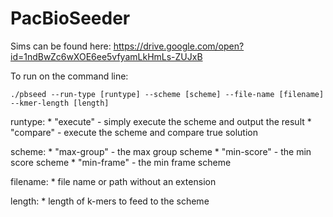 # PacBioSeeder
Sims can be found here:
https://drive.google.com/open?id=1ndBwZc6wXOE6ee5vfyamLkHmLs-ZUJxB

To run on the command line:

```./pbseed --run-type [runtype] --scheme [scheme] --file-name [filename] --kmer-length [length]```

runtype:
	* "execute" - simply execute the scheme and output the result
	* "compare" - execute the scheme and compare true solution

scheme:
	* "max-group" - the max group scheme
	* "min-score" - the min score scheme
	* "min-frame" - the min frame scheme

filename:
	* file name or path without an extension

length:
	* length of k-mers to feed to the scheme
	
